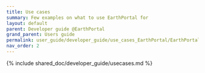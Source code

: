 ```yaml
---
title: Use cases
summary: Few examples on what to use EarthPortal for
layout: default
parent: Developer guide @EarthPortal
grand_parent: Users guide
permalink: user_guide/developer_guide/use_cases_EarthPortal/EarthPortal
nav_order: 2
---
```




{% include shared_doc/developer_guide/usecases.md  %}